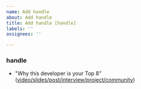 ```yaml
---
name: Add handle
about: Add handle
title: Add handle [handle]
labels: ''
assignees: ''

---
```


### handle
  * "Why this developer is your Top 8" ([video/slides/post/interview/project/community](URL))
